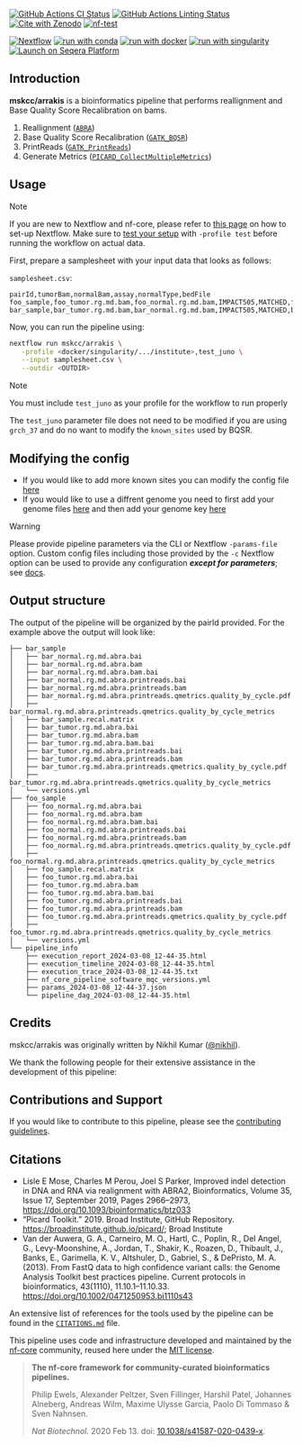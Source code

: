 [![GitHub Actions CI Status](https://github.com/mskcc/arrakis/actions/workflows/ci.yml/badge.svg)](https://github.com/mskcc/arrakis/actions/workflows/ci.yml)
[![GitHub Actions Linting Status](https://github.com/mskcc/arrakis/actions/workflows/linting.yml/badge.svg)](https://github.com/mskcc/arrakis/actions/workflows/linting.yml)[![Cite with Zenodo](http://img.shields.io/badge/DOI-10.5281/zenodo.XXXXXXX-1073c8?labelColor=000000)](https://doi.org/10.5281/zenodo.XXXXXXX)
[![nf-test](https://img.shields.io/badge/unit_tests-nf--test-337ab7.svg)](https://www.nf-test.com)

[![Nextflow](https://img.shields.io/badge/nextflow%20DSL2-%E2%89%A523.04.0-23aa62.svg)](https://www.nextflow.io/)
[![run with conda](http://img.shields.io/badge/run%20with-conda-3EB049?labelColor=000000&logo=anaconda)](https://docs.conda.io/en/latest/)
[![run with docker](https://img.shields.io/badge/run%20with-docker-0db7ed?labelColor=000000&logo=docker)](https://www.docker.com/)
[![run with singularity](https://img.shields.io/badge/run%20with-singularity-1d355c.svg?labelColor=000000)](https://sylabs.io/docs/)
[![Launch on Seqera Platform](https://img.shields.io/badge/Launch%20%F0%9F%9A%80-Seqera%20Platform-%234256e7)](https://tower.nf/launch?pipeline=https://github.com/mskcc/arrakis)

## Introduction

**mskcc/arrakis** is a bioinformatics pipeline that performs reallignment and Base Quality Score Recalibration on bams.

1. Reallignment ([`ABRA`](https://github.com/mozack/abra2))
2. Base Quality Score Recalibration ([`GATK_BQSR`](https://gatk.broadinstitute.org/hc/en-us/articles/360035890531-Base-Quality-Score-Recalibration-BQSR))
3. PrintReads ([`GATK_PrintReads`](https://gatk.broadinstitute.org/hc/en-us/articles/360036883571-PrintReads))
4. Generate Metrics ([`PICARD_CollectMultipleMetrics`](https://gatk.broadinstitute.org/hc/en-us/articles/360037594031-CollectMultipleMetrics-Picard))

## Usage

> [!NOTE]
> If you are new to Nextflow and nf-core, please refer to [this page](https://nf-co.re/docs/usage/installation) on how to set-up Nextflow. Make sure to [test your setup](https://nf-co.re/docs/usage/introduction#how-to-run-a-pipeline) with `-profile test` before running the workflow on actual data.

First, prepare a samplesheet with your input data that looks as follows:

`samplesheet.csv`:

```csv
pairId,tumorBam,normalBam,assay,normalType,bedFile
foo_sample,foo_tumor.rg.md.bam,foo_normal.rg.md.bam,IMPACT505,MATCHED,foo_tumor.foo_normal.fci.bed
bar_sample,bar_tumor.rg.md.bam,bar_normal.rg.md.bam,IMPACT505,MATCHED,bar_tumor.bar_normal.fci.bed
```

Now, you can run the pipeline using:

<!-- TODO nf-core: update the following command to include all required parameters for a minimal example -->

```bash
nextflow run mskcc/arrakis \
   -profile <docker/singularity/.../institute>,test_juno \
   --input samplesheet.csv \
   --outdir <OUTDIR>
```

> [!NOTE]
> You must include `test_juno` as your profile for the workflow to run properly

The `test_juno` parameter file does not need to be modified if you are using `grch_37` and do no want to modify the `known_sites` used by BQSR.

## Modifying the config

- If you would like to add more known sites you can modify the config file [here](https://github.com/mskcc/Arrakis/blob/master/conf/test_juno.config#L59)
- If you would like to use a diffrent genome you need to first add your genome files [here](https://github.com/mskcc/Arrakis/blob/master/conf/juno_resources.config#L2) and then add your genome key [here](https://github.com/mskcc/Arrakis/blob/master/conf/test_juno.config#L38)

> [!WARNING]
> Please provide pipeline parameters via the CLI or Nextflow `-params-file` option. Custom config files including those provided by the `-c` Nextflow option can be used to provide any configuration _**except for parameters**_;
> see [docs](https://nf-co.re/usage/configuration#custom-configuration-files).

## Output structure

The output of the pipeline will be organized by the pairId provided. For the example above the output will look like:

```
├── bar_sample
│   ├── bar_normal.rg.md.abra.bai
│   ├── bar_normal.rg.md.abra.bam
│   ├── bar_normal.rg.md.abra.bam.bai
│   ├── bar_normal.rg.md.abra.printreads.bai
│   ├── bar_normal.rg.md.abra.printreads.bam
│   ├── bar_normal.rg.md.abra.printreads.qmetrics.quality_by_cycle.pdf
│   ├── bar_normal.rg.md.abra.printreads.qmetrics.quality_by_cycle_metrics
│   ├── bar_sample.recal.matrix
│   ├── bar_tumor.rg.md.abra.bai
│   ├── bar_tumor.rg.md.abra.bam
│   ├── bar_tumor.rg.md.abra.bam.bai
│   ├── bar_tumor.rg.md.abra.printreads.bai
│   ├── bar_tumor.rg.md.abra.printreads.bam
│   ├── bar_tumor.rg.md.abra.printreads.qmetrics.quality_by_cycle.pdf
│   ├── bar_tumor.rg.md.abra.printreads.qmetrics.quality_by_cycle_metrics
│   └── versions.yml
├── foo_sample
│   ├── foo_normal.rg.md.abra.bai
│   ├── foo_normal.rg.md.abra.bam
│   ├── foo_normal.rg.md.abra.bam.bai
│   ├── foo_normal.rg.md.abra.printreads.bai
│   ├── foo_normal.rg.md.abra.printreads.bam
│   ├── foo_normal.rg.md.abra.printreads.qmetrics.quality_by_cycle.pdf
│   ├── foo_normal.rg.md.abra.printreads.qmetrics.quality_by_cycle_metrics
│   ├── foo_sample.recal.matrix
│   ├── foo_tumor.rg.md.abra.bai
│   ├── foo_tumor.rg.md.abra.bam
│   ├── foo_tumor.rg.md.abra.bam.bai
│   ├── foo_tumor.rg.md.abra.printreads.bai
│   ├── foo_tumor.rg.md.abra.printreads.bam
│   ├── foo_tumor.rg.md.abra.printreads.qmetrics.quality_by_cycle.pdf
│   ├── foo_tumor.rg.md.abra.printreads.qmetrics.quality_by_cycle_metrics
│   └── versions.yml
└── pipeline_info
    ├── execution_report_2024-03-08_12-44-35.html
    ├── execution_timeline_2024-03-08_12-44-35.html
    ├── execution_trace_2024-03-08_12-44-35.txt
    ├── nf_core_pipeline_software_mqc_versions.yml
    ├── params_2024-03-08_12-44-37.json
    └── pipeline_dag_2024-03-08_12-44-35.html
```

## Credits

mskcc/arrakis was originally written by Nikhil Kumar ([@nikhil](https://github.com/nikhil)).

We thank the following people for their extensive assistance in the development of this pipeline:

## Contributions and Support

If you would like to contribute to this pipeline, please see the [contributing guidelines](.github/CONTRIBUTING.md).

## Citations

- Lisle E Mose, Charles M Perou, Joel S Parker, Improved indel detection in DNA and RNA via realignment with ABRA2, Bioinformatics, Volume 35, Issue 17, September 2019, Pages 2966–2973, https://doi.org/10.1093/bioinformatics/btz033
- “Picard Toolkit.” 2019. Broad Institute, GitHub Repository. https://broadinstitute.github.io/picard/; Broad Institute
- Van der Auwera, G. A., Carneiro, M. O., Hartl, C., Poplin, R., Del Angel, G., Levy-Moonshine, A., Jordan, T., Shakir, K., Roazen, D., Thibault, J., Banks, E., Garimella, K. V., Altshuler, D., Gabriel, S., & DePristo, M. A. (2013). From FastQ data to high confidence variant calls: the Genome Analysis Toolkit best practices pipeline. Current protocols in bioinformatics, 43(1110), 11.10.1–11.10.33. https://doi.org/10.1002/0471250953.bi1110s43

An extensive list of references for the tools used by the pipeline can be found in the [`CITATIONS.md`](CITATIONS.md) file.

This pipeline uses code and infrastructure developed and maintained by the [nf-core](https://nf-co.re) community, reused here under the [MIT license](https://github.com/nf-core/tools/blob/master/LICENSE).

> **The nf-core framework for community-curated bioinformatics pipelines.**
>
> Philip Ewels, Alexander Peltzer, Sven Fillinger, Harshil Patel, Johannes Alneberg, Andreas Wilm, Maxime Ulysse Garcia, Paolo Di Tommaso & Sven Nahnsen.
>
> _Nat Biotechnol._ 2020 Feb 13. doi: [10.1038/s41587-020-0439-x](https://dx.doi.org/10.1038/s41587-020-0439-x).
